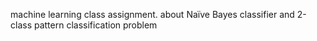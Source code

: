 machine learning class assignment. about  Naïve  Bayes  classifier and  2-class  pattern classification  problem
